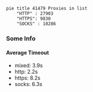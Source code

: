 
```mermaid
pie title 41479 Proxies in list
    "HTTP" : 27903
    "HTTPS": 9830
    "SOCKS" : 10286
```

### Some Info
#### Average Timeout

- mixed: 3.9s
- http: 2.2s
- https: 8.2s
- socks: 6.3s